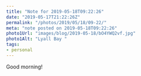 ```yaml
---
title: "Note for 2019-05-18T09:22:26"
date: "2019-05-17T21:22:26Z"
permalink: "/photos/2019/05/18/09-22/"
meta: "note posted on 2019-05-18T09:22:26"
photo1Url: "images/blog/2019-05-18/bO4YWQ2vf.jpg"
photo1Alt: "Lyall Bay "
tags:
- personal
---
```

Good morning!
